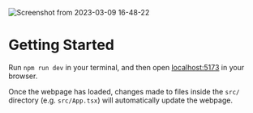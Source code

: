 ![Screenshot from 2023-03-09 16-48-22](https://user-images.githubusercontent.com/42214791/224014452-413f697d-2db7-4c7a-a7c6-36732a4729a8.png)



# Getting Started

Run `npm run dev` in your terminal, and then open [localhost:5173](http://localhost:5173) in your browser.

Once the webpage has loaded, changes made to files inside the `src/` directory (e.g. `src/App.tsx`) will automatically update the webpage.
